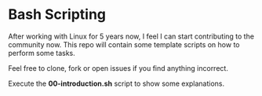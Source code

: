 # Bash Scripting

After working with Linux for 5 years now, I feel I can start contributing to the community now. This repo will contain some template scripts on how to perform some tasks.

Feel free to clone, fork or open issues if you find anything incorrect.

Execute the **00-introduction.sh** script to show some explanations.